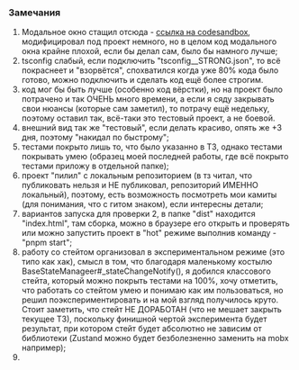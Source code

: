 ### Замечания

1. Модальное окно стащил отсюда - [ссылка на codesandbox](https://codesandbox.io/s/modal-components-react-custom-hooks-li7h3?file=/src/styles.css:502-521),
модифицировал под проект немного, но в целом код модального окна крайне плохой, если бы делал сам,
было бы намного лучше;
2. tsconfig слабый, если подключить "tsconfig__STRONG.json", то всё покраснеет и "взорвётся",
спохватился когда уже 80% кода было готово, можно подключить и сделать код ещё более строгим.
3. код мог бы быть лучше (особенно код вёрстки), но на проект было потрачено и так ОЧЕНЬ много времени,
а если я сяду закрывать свои нюансы (которые сам заметил), то потрачу ещё недельку, поэтому оставил так,
всё-таки это тестовый проект, а не боевой.
4. внешний вид так же "тестовый", если делать красиво, опять же +3 дня, поэтому "накидал по быстрому";
5. тестами покрыто лишь то, что было указанно в ТЗ, однако тестами покрывать умею (образец моей последней работы, где всё покрыто тестами приложу в отдельной папке);
6. проект "пилил" с локальным репозиторием (в тз читал, что публиковать нельзя и НЕ публиковал, репозиторий ИМЕННО локальный), поэтому,
есть возможность посмотреть мои камиты (для понимания, что с гитом знаком), если интересны детали;
7. вариантов запуска для проверки 2, в папке "dist" находится "index.html", там сборка, можно в браузере его открыть
и проверять или можно запустить проект в "hot" режиме выполнив команду - "pnpm start";
8. работу со стейтом организовал в экспериментальном режиме (это типо как хак), смысл в том,
что благодаря маленькому костылю BaseStateManageer#_stateChangeNotify(), я добился классового стейта, 
который можно покрыть тестами на 100%, хочу отметить, что работать со стейтом умею и понимаю как им
пользоваться, но решил поэкспериментировать и на мой взгляд получилось круто. Стоит заметить,
что стейт НЕ ДОРАБОТАН (что не мешает закрыть текущее ТЗ), поскольку финишной чертой эксперимента будет результат,
при котором стейт будет абсолютно не зависим от библиотеки (Zustand можно будет безболезненно заменить на mobx например);
9. 